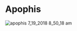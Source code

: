 # Apophis

![apophis 7_19_2018 8_50_18 am](https://user-images.githubusercontent.com/26044298/45260599-c88ff780-b3b9-11e8-859f-cf405a76c358.png)

